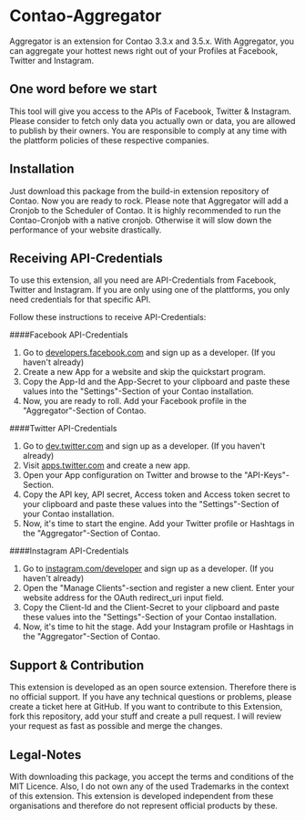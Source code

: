 Contao-Aggregator
==========

Aggregator is an extension for Contao 3.3.x and 3.5.x. With Aggregator, you can aggregate your hottest news right out of your Profiles at Facebook, Twitter and Instagram.

One word before we start
----------------------
This tool will give you access to the APIs of Facebook, Twitter & Instagram. Please consider to fetch only data you actually own or data, you are allowed to publish by their owners. You are responsible to comply at any time with the plattform policies of these respective companies.

Installation
----------------------
Just download this package from the build-in extension repository of Contao. Now you are ready to rock. Please note that Aggregator will add a Cronjob to the Scheduler of Contao. It is highly recommended to run the Contao-Cronjob with a native cronjob. Otherwise it will slow down the performance of your website drastically.

Receiving API-Credentials
----------------------
To use this extension, all you need are API-Credentials from Facebook, Twitter and Instagram. If you are only using one of the plattforms, you only need credentials for that specific API.

Follow these instructions to receive API-Credentials:

####Facebook API-Credentials
1. Go to [developers.facebook.com](https://developers.facebook.com "Opens developers.facebook.com in a new window") and sign up as a developer. (If you haven't already)
2. Create a new App for a website and skip the quickstart program.
3. Copy the App-Id and the App-Secret to your clipboard and paste these values into the "Settings"-Section of your Contao installation.
4. Now, you are ready to roll. Add your Facebook profile in the "Aggregator"-Section of Contao.

####Twitter API-Credentials
1. Go to [dev.twitter.com](https://dev.twitter.com "Opens dev.twitter.com in a new window") and sign up as a developer. (If you haven't already)
2. Visit [apps.twitter.com](https://apps.twitter.com "Opens apps.twitter.com in a new window") and create a new app.
3. Open your App configuration on Twitter and browse to the "API-Keys"-Section.
4. Copy the API key, API secret, Access token and Access token secret to your clipboard and paste these values into the "Settings"-Section of your Contao installation.
5. Now, it's time to start the engine. Add your Twitter profile or Hashtags in the "Aggregator"-Section of Contao.

####Instagram API-Credentials
1. Go to [instagram.com/developer](http://instagram.com/developer "Opens instagram.com/developer in a new window") and sign up as a developer. (If you haven't already)
2. Open the "Manage Clients"-section and register a new client. Enter your website address for the OAuth redirect_uri input field.
3. Copy the Client-Id and the Client-Secret to your clipboard and paste these values into the "Settings"-Section of your Contao installation.
4. Now, it's time to hit the stage. Add your Instagram profile or Hashtags in the "Aggregator"-Section of Contao.

Support & Contribution
----------------------
This extension is developed as an open source extension. Therefore there is no official support. If you have any technical questions or problems, please create a ticket here at GitHub. If you want to contribute to this Extension, fork this repository, add your stuff and create a pull request. I will review your request as fast as possible and merge the changes.

Legal-Notes
----------------------
With downloading this package, you accept the terms and conditions of the MIT Licence. Also, I do not own any of the used Trademarks in the context of this extension. This extension is developed independent from these organisations and therefore do not represent official products by these.

